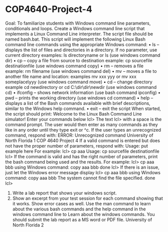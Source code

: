 # COP4640-Project-4
Goal: To familiarize students with Windows command line parameters, conditionals and loops.
Create a Windows command line script that implements a Linux Command Line interpreter. The script file should be named bash.bat.
This script will implement the following Linux Bash command line commands using the appropriate Windows command:
• ls – displays the list of files and directories in a directory. If no parameter, use current directory examples: ls directoryname or ls
(use windows command dir)
• cp – copy a file from source to destination example: cp sourcefile destinationfile (use windows command copy)
• rm – removes a file example: rm filename
(use windows command del)
• mv – moves a file to another file name and location: examples mv xxx yyy or mv xxx someplace\yyy
(use windows command move)
• cd – change directory example cd newdirectory or cd C:\dir\dir\newdir
(use windows command cd)
• ifconfig – shows network information
(use bash command ipconfig)
• pwd – prints the working directory (use windows cd command)
• help – displays a list of the Bash commands available with brief descriptions, similar to the Windows help command.
• exit – exit the script
When started, the script should print:
Welcome to the Linux Bash Command Line simulator!
Enter your commands below
lcl>
The text lcl> with a space is the command prompt. The user would then enter as many commands as they like in any order until they type exit or ^c.
If the user types an unrecognized command, respond with:
ERROR: Unrecognized command University of North Florida 1
COP 4640 Project 4
If a valid command is entered but does not have the proper number of parameters, respond with:
Usage: put example here
For example:
lcl> cp aaa
Usage: cp sourcefile destinationfile
lcl>
If the command is valid and has the right number of parameters, print the bash command being used and the results.
For example:
lcl> cp aaa bbb
using Windows command: copy aaa bbb
done
lcl>
If there is an issue, just let the Windows error message display
lcl> cp aaa bbb
using Windows command: copy aaa bbb
The system cannot find the file specified.
done
lcl>
1. Write a lab report that shows your windows script.
2. Show an excerpt from your test session for each command showing that it works. Show error cases as well.
Use the man command to learn about the various bash commands and the help command in the windows command line to Learn about the windows commands.
You should submit the lab report as a MS word or PDF file. University of North Florida 2